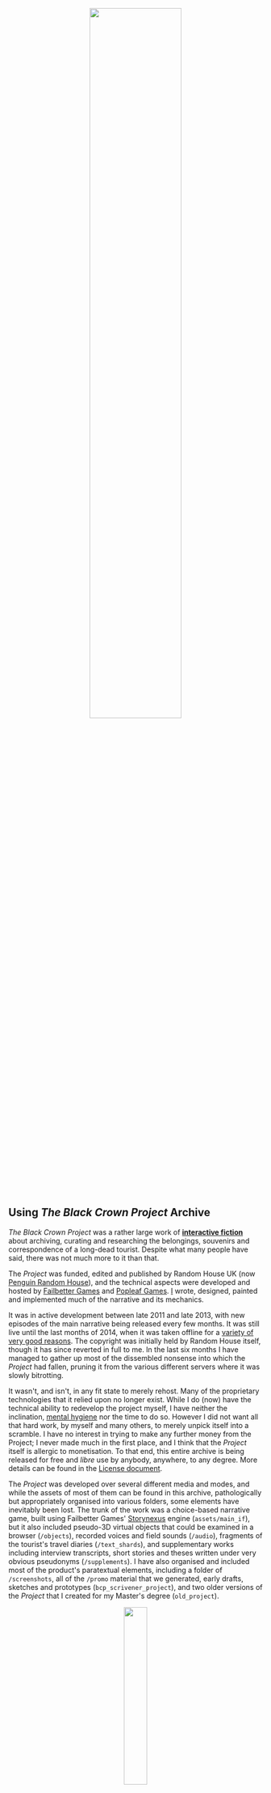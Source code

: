 <p align="center">
<img src="https://bonfiredog.co.uk/ooo/bcp/areamarvelouse.png" width="60%" height="auto">
</p>

## Using *The Black Crown Project* Archive

*The Black Crown Project* was a rather large work of [**interactive fiction**](https://en.wikipedia.org/wiki/Interactive_fiction) about archiving, curating and researching the belongings, souvenirs and correspondence of a long-dead tourist. Despite what many people have said, there was not much more to it than that.

The *Project* was funded, edited and published by Random House UK (now [Penguin Random House](http://www.penguinrandomhouse.com/)</a>), and the technical aspects were developed and hosted by [Failbetter Games](www.failbettergames.com/) and [Popleaf Games](www.popleaf.com). [I](http://bonfiredog.co.uk) wrote, designed, painted and implemented much of the narrative and its mechanics.

It was in active development between late 2011 and late 2013, with new episodes of the main narrative being released every few months. It was still live until the last months of 2014, when it was taken offline for a [variety of very good reasons](http://bonfiredog.co.uk/bonfog/2014/10/06/blackcrownend/). The copyright was initially held by Random House itself, though it has since reverted in full to me. In the last six months I have managed to gather up most of the dissembled nonsense into which the *Project* had fallen, pruning it from the various different servers where it was slowly bitrotting. 

It wasn't, and isn't, in any fit state to merely rehost. Many of the proprietary technologies that it relied upon no longer exist. While I do (now) have the technical ability to redevelop the project myself, I have neither the inclination, [mental hygiene](https://github.com/bonfiredog/blackcrownproject/blob/master/README.md) nor the time to do so. However I did not want all that hard work, by myself and many others, to merely unpick itself into a scramble. I have no interest in trying to make any further money from the Project; I never made much in the first place, and I think that the *Project* itself is allergic to monetisation. To that end, this entire archive is being released for free and *libre* use by anybody, anywhere, to any degree. More details can be found in the [License document](https://github.com/bonfiredog/blackcrownproject/blob/master/LICENSE.md).

The *Project* was developed over several different media and modes, and while the assets of most of them can be found in this archive, pathologically but appropriately organised into various folders, some elements have inevitably been lost. The trunk of the work was a choice-based narrative game, built using Failbetter Games' [Storynexus](http://www.storynexus.com) engine (`assets/main_if`), but it also included pseudo-3D virtual objects that could be examined in a browser (`/objects`), recorded voices and field sounds (`/audio`), fragments of the tourist's travel diaries (`/text_shards`), and supplementary works including interview transcripts, short stories and theses written under very obvious pseudonyms (`/supplements`). I have also organised and included most of the product's paratextual elements, including a folder of `/screenshots`, all of the `/promo` material that we generated, early drafts, sketches and prototypes (`bcp_scrivener_project`), and two older versions of the *Project* that I created for my Master's degree (`old_project`).

<p align="center">
<img src="https://bonfiredog.co.uk/ooo/bcp/ts1.png" width="30%" height="auto"> 
</p>

## The *Project* Elsewhere

*All links were functioning at the time of creating this archive, but I cannot supervise them forever.*

- [The Guardian, December 2012](https://www.theguardian.com/books/2012/dec/30/future-publishing-2013-predictions-digital)
- [Interview With Mijns Inziens, December 2012](http://edwinmijnsbergen.nl/2012/12/het-mysterieuze-black-crown-project-van/#.UPGDgm9Wx8F)
- [The Guardian, August 2013](https://www.theguardian.com/technology/2013/aug/18/black-crown-project-rob-sherman?INTCMP=ILCNETTXT3487)
- [The Atlantic, August 2013](https://www.theatlantic.com/entertainment/archive/2013/08/slow-steady-rise-interactive-novel/312024/)
- [The Gameological Society, July 2013](http://gameological.com/2013/07/interview-black-crown-project/)
- [The Verge, May 2013](http://www.theverge.com/2013/5/30/4377014/random-house-interactive-fiction-game-black-crown)
- [MTV, May 2013](http://www.mtv.com/news/2467283/random-house-dips-into-game-publishing-with-free-to-play-the-black-crown-project/)
- [Interview With VideogameTourism, sometime in 2013](http://videogametourism.at/content/wordplay-can-you-imagine-all-interview-robert-sherman-author-black-crown-pt-1)
- [A brave attempt at a wiki.](http://blackcrown.wikia.com/wiki/Black_Crown_Project_Wiki)
- [Interview with RPS, September 2013](https://www.rockpapershotgun.com/2013/09/25/wandering-in-words-black-crown-interview/)
- [Nomination for the Futurebook Innovation Award, 2013](https://www.thebookseller.com/news/shortlists-futurebook-innovation-awards)
- [A post-mortem by Aaron A. Reed, 2018](https://medium.com/@aareed/the-dutch-frame-in-black-crown-4d6f5c51d00b)

<p align="center">
<img src="https://bonfiredog.co.uk/ooo/bcp/ts2.png" width="30%" height="auto">
</p>

## Late Acknowledgements

If I have forgotten anyone, it is entirely my own fault for being forgetful, and not theirs for being forgettable. 

- [Sam North](https://humanities.exeter.ac.uk/english/staff/snorth/), the closest thing to a [domovoi](http://www.bravemule.com/domovoi/) that I have, albeit with far more lustrous (and even more translucent) shirts, hair and soul. Thank you for your guidance, your attention, your humour, the white wine, dinner on Dartmoor, the fractal array of lunches for which I hope you kept the receipts. I miss smiling at people on the Tube while they stared at the tongue-red suitcase between our knees, the biohazard stickers turned towards them.
- Sarah, who comes first in any other acknowledgement in my life.
- [Vael](http://vaelvictus.com/), for his exactitude, advice and expansive self-vivisection.
- Joseph McShea and [Isley Lynn](http://www.isleylynn.com/) for putting the silences in the right places, alongside [Freesound](http://freesound.org) users `soundmary`, `natashachubbuck`, `ciccarelli`, `al-barbosa`, `sphion`, `landub`, `zaem`, `miklovan` and `productionnow`.
- Paddy, Rob, Harry, Nick, Alex, Loic, Lucy, Melissa, Ed, [The Real McCoy](http://www.therealmccoy.co.uk/) and [Otto Retro's](https://www.ottosantiques.co.uk) Sarah for helping me put together the suitcase, for posing as the survivors of Loss despite the shoppers, and for making that year in the South West one of my best so far.
- Dan Franklin, [Harriet Horobin-Worley](https://twitter.com/HarrietHW) and everybody still and once at [Random House](http://www.penguinrandomhouse.com/). I'm sorry that I didn't become what was expected. 
- Jo Rodgers and Elizabeth Sheinkman at [WME](http://wmeentertainment.com/) for being kind and helpful for far longer than they were contracted to.
- Alexis, Jon, Berb, Ahron, Paul, Henry, Liam and everybody else at [Popleaf Games](http://www.popleaf.com/) and [Failbetter Games](http://www.failbettergames.com/).

<p align="center">
<img src="https://bonfiredog.co.uk/ooo/bcp/ts3.png" width="30%" height="auto">
</p>
